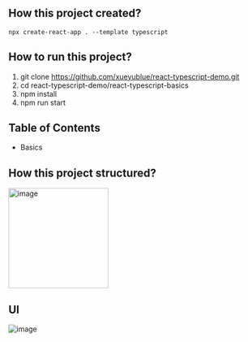 ## How this project created?

<code>npx create-react-app . --template typescript</code>

## How to run this project?

1. git clone https://github.com/xueyublue/react-typescript-demo.git
2. cd react-typescript-demo/react-typescript-basics
3. npm install
4. npm run start

## Table of Contents

- Basics

## How this project structured?

<img width="197" alt="image" src="https://user-images.githubusercontent.com/18031774/229262294-51208baa-e756-4e21-a1d0-ba144b459453.png">

## UI

![image](https://user-images.githubusercontent.com/18031774/229263200-3b1ac0e9-aaf0-4410-8906-656ceb6a40a4.png)
